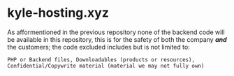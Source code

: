 # kyle-hosting.xyz
As afformentioned in the previous repository none of the backend code will be available in this repository, this is for the safety of both the company ***and*** the customers; the code excluded includes but is not limited to:
```
PHP or Backend files, Downloadables (products or resources), Confidential/Copywrite material (material we may not fully own)
```